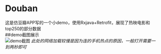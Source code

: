 # Douban
这是仿豆瓣APP写的一个小demo，使用Rxjava+Retrofit，展现了热映电影和top250的部分数据<br>
##demo截图展示<br>
![demo截图](http://ww2.sinaimg.cn/large/006HJ39wgy1fftfvjydtog306f0d71kx.gif)
*此处的网络加载较慢是因为连的手机热点的原因，一般打开需要一到两秒即可*
